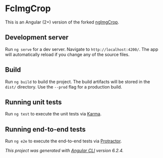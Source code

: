# FcImgCrop

This is an Angular (2+) version of the forked [ngImgCrop](https://github.com/famicity/ngImgCrop).

## Development server

Run `ng serve` for a dev server. Navigate to `http://localhost:4200/`. The app will automatically reload if you change any of the source files.

## Build

Run `ng build` to build the project. The build artifacts will be stored in the `dist/` directory. Use the `--prod` flag for a production build.

## Running unit tests

Run `ng test` to execute the unit tests via [Karma](https://karma-runner.github.io).

## Running end-to-end tests

Run `ng e2e` to execute the end-to-end tests via [Protractor](http://www.protractortest.org/).

_This project was generated with [Angular CLI](https://github.com/angular/angular-cli) version 6.2.4._
